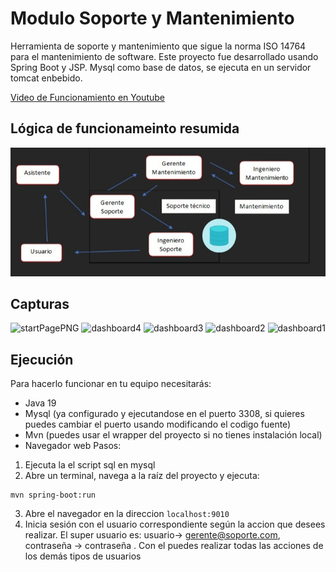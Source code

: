 # Modulo Soporte y Mantenimiento 

Herramienta de soporte y mantenimiento que sigue la norma ISO 14764 para el mantenimiento de software. Este proyecto fue desarrollado usando Spring Boot y JSP. Mysql como base de datos, se ejecuta en un servidor tomcat enbebido.

[Video de Funcionamiento en Youtube](https://www.youtube.com/watch?v=WlmY6EljMEs) 

  
## Lógica de funcionameinto resumida
![Logica Funcionamiento](https://raw.githubusercontent.com/Brnd08/soporte-y-mantenimiento/main/others/images/logica.png)

## Capturas
![startPagePNG](https://github.com/Brnd08/soporte-y-mantenimiento/assets/93061195/c120507f-5ccb-4b15-9aa9-5ccfd07877af)
![dashboard4](https://github.com/Brnd08/soporte-y-mantenimiento/assets/93061195/ae2835b9-123d-4831-9592-5e02521988c9)
![dashboard3](https://github.com/Brnd08/soporte-y-mantenimiento/assets/93061195/e46c199f-98fb-45d6-acb1-8df2937de558)
![dashboard2](https://github.com/Brnd08/soporte-y-mantenimiento/assets/93061195/c839ca35-7b93-43e2-99b3-3a57aa1241b4)
![dashboard1](https://github.com/Brnd08/soporte-y-mantenimiento/assets/93061195/8a1f2018-29cc-4b4e-a232-28d1050b730f)

## Ejecución
Para hacerlo funcionar en tu equipo necesitarás:
- Java 19
- Mysql (ya configurado y ejecutandose en el puerto 3308, si quieres puedes cambiar el puerto usando modificando el codigo fuente)
- Mvn (puedes usar el wrapper del proyecto si no tienes instalación local)
- Navegador web
Pasos:
1. Ejecuta la el script sql en mysql
2. Abre un terminal, navega a la raíz del proyecto y ejecuta:
```
mvn spring-boot:run
```
3. Abre el navegador en la direccion `localhost:9010`
4. Inicia sesión con el usuario correspondiente según la accion que desees realizar.
El super usuario es: usuario-> gerente@soporte.com, contraseña -> contraseña . Con el puedes realizar todas las acciones de los demás tipos de usuarios




